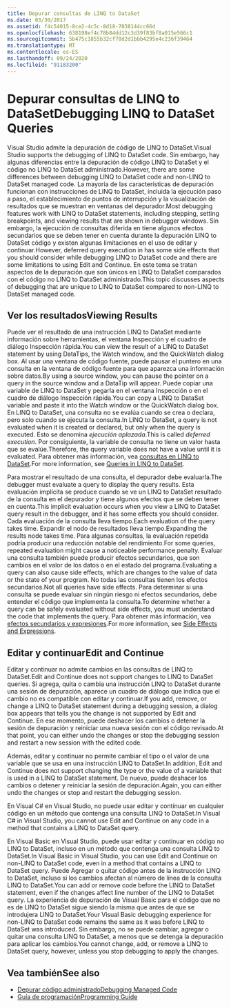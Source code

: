```yaml
---
title: Depurar consultas de LINQ to DataSet
ms.date: 03/30/2017
ms.assetid: f4c54015-8ce2-4c5c-8d18-7038144cc66d
ms.openlocfilehash: 638198ef4c78b84dd12c3d39f83bf8a015e566c1
ms.sourcegitcommit: 5b475c1855b32cf78d2d1bbb4295e4c236f39464
ms.translationtype: MT
ms.contentlocale: es-ES
ms.lasthandoff: 09/24/2020
ms.locfileid: "91183200"
---
```

# <a name="debugging-linq-to-dataset-queries"></a><span data-ttu-id="06528-102">Depurar consultas de LINQ to DataSet</span><span class="sxs-lookup"><span data-stu-id="06528-102">Debugging LINQ to DataSet Queries</span></span>

<span data-ttu-id="06528-103">Visual Studio admite la depuración de código de LINQ to DataSet.</span><span class="sxs-lookup"><span data-stu-id="06528-103">Visual Studio supports the debugging of LINQ to DataSet code.</span></span> <span data-ttu-id="06528-104">Sin embargo, hay algunas diferencias entre la depuración de código LINQ to DataSet y el código no LINQ to DataSet administrado.</span><span class="sxs-lookup"><span data-stu-id="06528-104">However, there are some differences between debugging LINQ to DataSet code and non-LINQ to DataSet managed code.</span></span> <span data-ttu-id="06528-105">La mayoría de las características de depuración funcionan con instrucciones de LINQ to DataSet, incluida la ejecución paso a paso, el establecimiento de puntos de interrupción y la visualización de resultados que se muestran en ventanas del depurador.</span><span class="sxs-lookup"><span data-stu-id="06528-105">Most debugging features work with LINQ to DataSet statements, including stepping, setting breakpoints, and viewing results that are shown in debugger windows.</span></span> <span data-ttu-id="06528-106">Sin embargo, la ejecución de consultas diferida en tiene algunos efectos secundarios que se deben tener en cuenta durante la depuración LINQ to DataSet código y existen algunas limitaciones en el uso de editar y continuar.</span><span class="sxs-lookup"><span data-stu-id="06528-106">However, deferred query execution in has some side effects that you should consider while debugging LINQ to DataSet code and there are some limitations to using Edit and Continue.</span></span> <span data-ttu-id="06528-107">En este tema se tratan aspectos de la depuración que son únicos en LINQ to DataSet comparados con el código no LINQ to DataSet administrado.</span><span class="sxs-lookup"><span data-stu-id="06528-107">This topic discusses aspects of debugging that are unique to LINQ to DataSet compared to non-LINQ to DataSet managed code.</span></span>  
  
## <a name="viewing-results"></a><span data-ttu-id="06528-108">Ver los resultados</span><span class="sxs-lookup"><span data-stu-id="06528-108">Viewing Results</span></span>  

 <span data-ttu-id="06528-109">Puede ver el resultado de una instrucción LINQ to DataSet mediante información sobre herramientas, el ventana Inspección y el cuadro de diálogo Inspección rápida.</span><span class="sxs-lookup"><span data-stu-id="06528-109">You can view the result of a LINQ to DataSet statement by using DataTips, the Watch window, and the QuickWatch dialog box.</span></span> <span data-ttu-id="06528-110">Al usar una ventana de código fuente, puede pausar el puntero en una consulta en la ventana de código fuente para que aparezca una información sobre datos.</span><span class="sxs-lookup"><span data-stu-id="06528-110">By using a source window, you can pause the pointer on a query in the source window and a DataTip will appear.</span></span> <span data-ttu-id="06528-111">Puede copiar una variable de LINQ to DataSet y pegarla en el ventana Inspección o en el cuadro de diálogo Inspección rápida.</span><span class="sxs-lookup"><span data-stu-id="06528-111">You can copy a LINQ to DataSet variable and paste it into the Watch window or the QuickWatch dialog box.</span></span> <span data-ttu-id="06528-112">En LINQ to DataSet, una consulta no se evalúa cuando se crea o declara, pero solo cuando se ejecuta la consulta.</span><span class="sxs-lookup"><span data-stu-id="06528-112">In LINQ to DataSet, a query is not evaluated when it is created or declared, but only when the query is executed.</span></span> <span data-ttu-id="06528-113">Esto se denomina *ejecución aplazada*.</span><span class="sxs-lookup"><span data-stu-id="06528-113">This is called *deferred execution*.</span></span> <span data-ttu-id="06528-114">Por consiguiente, la variable de consulta no tiene un valor hasta que se evalúe.</span><span class="sxs-lookup"><span data-stu-id="06528-114">Therefore, the query variable does not have a value until it is evaluated.</span></span> <span data-ttu-id="06528-115">Para obtener más información, vea [consultas en LINQ to DataSet](queries-in-linq-to-dataset.md).</span><span class="sxs-lookup"><span data-stu-id="06528-115">For more information, see [Queries in LINQ to DataSet](queries-in-linq-to-dataset.md).</span></span>  
  
 <span data-ttu-id="06528-116">Para mostrar el resultado de una consulta, el depurador debe evaluarla.</span><span class="sxs-lookup"><span data-stu-id="06528-116">The debugger must evaluate a query to display the query results.</span></span> <span data-ttu-id="06528-117">Esta evaluación implícita se produce cuando se ve un LINQ to DataSet resultado de la consulta en el depurador y tiene algunos efectos que se deben tener en cuenta.</span><span class="sxs-lookup"><span data-stu-id="06528-117">This implicit evaluation occurs when you view a LINQ to DataSet query result in the debugger, and it has some effects you should consider.</span></span> <span data-ttu-id="06528-118">Cada evaluación de la consulta lleva tiempo.</span><span class="sxs-lookup"><span data-stu-id="06528-118">Each evaluation of the query takes time.</span></span> <span data-ttu-id="06528-119">Expandir el nodo de resultados lleva tiempo.</span><span class="sxs-lookup"><span data-stu-id="06528-119">Expanding the results node takes time.</span></span> <span data-ttu-id="06528-120">Para algunas consultas, la evaluación repetida podría producir una reducción notable del rendimiento.</span><span class="sxs-lookup"><span data-stu-id="06528-120">For some queries, repeated evaluation might cause a noticeable performance penalty.</span></span> <span data-ttu-id="06528-121">Evaluar una consulta también puede producir efectos secundarios, que son cambios en el valor de los datos o en el estado del programa.</span><span class="sxs-lookup"><span data-stu-id="06528-121">Evaluating a query can also cause side effects, which are changes to the value of data or the state of your program.</span></span> <span data-ttu-id="06528-122">No todas las consultas tienen los efectos secundarios.</span><span class="sxs-lookup"><span data-stu-id="06528-122">Not all queries have side effects.</span></span> <span data-ttu-id="06528-123">Para determinar si una consulta se puede evaluar sin ningún riesgo ni efectos secundarios, debe entender el código que implementa la consulta.</span><span class="sxs-lookup"><span data-stu-id="06528-123">To determine whether a query can be safely evaluated without side effects, you must understand the code that implements the query.</span></span> <span data-ttu-id="06528-124">Para obtener más información, vea [efectos secundarios y expresiones](/previous-versions/visualstudio/visual-studio-2013/a7a250bs(v=vs.120)).</span><span class="sxs-lookup"><span data-stu-id="06528-124">For more information, see [Side Effects and Expressions](/previous-versions/visualstudio/visual-studio-2013/a7a250bs(v=vs.120)).</span></span>  
  
## <a name="edit-and-continue"></a><span data-ttu-id="06528-125">Editar y continuar</span><span class="sxs-lookup"><span data-stu-id="06528-125">Edit and Continue</span></span>  

 <span data-ttu-id="06528-126">Editar y continuar no admite cambios en las consultas de LINQ to DataSet.</span><span class="sxs-lookup"><span data-stu-id="06528-126">Edit and Continue does not support changes to LINQ to DataSet queries.</span></span> <span data-ttu-id="06528-127">Si agrega, quita o cambia una instrucción LINQ to DataSet durante una sesión de depuración, aparece un cuadro de diálogo que indica que el cambio no es compatible con editar y continuar.</span><span class="sxs-lookup"><span data-stu-id="06528-127">If you add, remove, or change a LINQ to DataSet statement during a debugging session, a dialog box appears that tells you the change is not supported by Edit and Continue.</span></span> <span data-ttu-id="06528-128">En ese momento, puede deshacer los cambios o detener la sesión de depuración y reiniciar una nueva sesión con el código revisado.</span><span class="sxs-lookup"><span data-stu-id="06528-128">At that point, you can either undo the changes or stop the debugging session and restart a new session with the edited code.</span></span>  
  
 <span data-ttu-id="06528-129">Además, editar y continuar no permite cambiar el tipo o el valor de una variable que se usa en una instrucción LINQ to DataSet.</span><span class="sxs-lookup"><span data-stu-id="06528-129">In addition, Edit and Continue does not support changing the type or the value of a variable that is used in a LINQ to DataSet statement.</span></span> <span data-ttu-id="06528-130">De nuevo, puede deshacer los cambios o detener y reiniciar la sesión de depuración.</span><span class="sxs-lookup"><span data-stu-id="06528-130">Again, you can either undo the changes or stop and restart the debugging session.</span></span>  
  
 <span data-ttu-id="06528-131">En Visual C# en Visual Studio, no puede usar editar y continuar en cualquier código en un método que contenga una consulta LINQ to DataSet.</span><span class="sxs-lookup"><span data-stu-id="06528-131">In Visual C# in Visual Studio, you cannot use Edit and Continue on any code in a method that contains a LINQ to DataSet query.</span></span>  
  
 <span data-ttu-id="06528-132">En Visual Basic en Visual Studio, puede usar editar y continuar en código no LINQ to DataSet, incluso en un método que contenga una consulta LINQ to DataSet.</span><span class="sxs-lookup"><span data-stu-id="06528-132">In Visual Basic in Visual Studio, you can use Edit and Continue on non-LINQ to DataSet code, even in a method that contains a LINQ to DataSet query.</span></span> <span data-ttu-id="06528-133">Puede Agregar o quitar código antes de la instrucción LINQ to DataSet, incluso si los cambios afectan al número de línea de la consulta LINQ to DataSet.</span><span class="sxs-lookup"><span data-stu-id="06528-133">You can add or remove code before the LINQ to DataSet statement, even if the changes affect line number of the LINQ to DataSet query.</span></span> <span data-ttu-id="06528-134">La experiencia de depuración de Visual Basic para el código que no es de LINQ to DataSet sigue siendo la misma que antes de que se introdujera LINQ to DataSet.</span><span class="sxs-lookup"><span data-stu-id="06528-134">Your Visual Basic debugging experience for non-LINQ to DataSet code remains the same as it was before LINQ to DataSet was introduced.</span></span> <span data-ttu-id="06528-135">Sin embargo, no se puede cambiar, agregar o quitar una consulta LINQ to DataSet, a menos que se detenga la depuración para aplicar los cambios.</span><span class="sxs-lookup"><span data-stu-id="06528-135">You cannot change, add, or remove a LINQ to DataSet query, however, unless you stop debugging to apply the changes.</span></span>  
  
## <a name="see-also"></a><span data-ttu-id="06528-136">Vea también</span><span class="sxs-lookup"><span data-stu-id="06528-136">See also</span></span>

- [<span data-ttu-id="06528-137">Depurar código administrado</span><span class="sxs-lookup"><span data-stu-id="06528-137">Debugging Managed Code</span></span>](/visualstudio/debugger/debugging-managed-code)
- [<span data-ttu-id="06528-138">Guía de programación</span><span class="sxs-lookup"><span data-stu-id="06528-138">Programming Guide</span></span>](programming-guide-linq-to-dataset.md)
